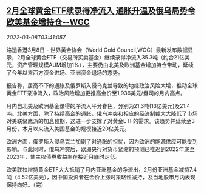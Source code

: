 <!--1646712062000-->
[2月全球黄金ETF续录得净流入 通胀升温及俄乌局势令欧美基金增持仓--WGC](https://cn.reuters.com/article/feb-gold-etf-0308-tues-idCNKBS2L509W)
------

<div><i>2022-03-08T03:41:05Z</i></div><p>路透香港3月8日 - 世界黄金协会（World Gold Council,WGC）最新发布数据显示，2月全球黄金ETF（交易所买卖基金）继续录得净流入35.3吨（约合21亿美元，资产管理规模AUM增加1%），主要仍由北美及欧洲基金增加持仓带动，延续了今年以来西方资金进场、亚洲资金退场的态势。</p><p>报告称，居高不下的通胀及俄罗斯入侵乌克兰导致的地缘政治风险大增，推动全球黄金ETF录净流入，政治风险增加更推高金价至1,936美元/盎司的月内高点。</p><p>月内自北美及欧洲基金录得的净流入平分春色，分别为21.3吨(13亿美元)及21.4吨。北美方面，除了持续高企的通胀，俄乌冲突和相应的经济制裁大大降低了市场对美联储鹰派的加息预期，这进一步支撑了对黄金ETF的需求。该趋势并延续至3月份，本月以来流入美国基金的规模接近20亿美元。</p><p>欧洲方面，俄罗斯入侵乌克兰加剧了对通胀的担忧，因为欧洲的能源供应可能受到影响。与此同时，俄乌冲突后，欧洲央行对货币紧缩的预测已推迟到2022年底至2023年，使主权债券收益率在接近月底时走低。</p><p>欧美联袂增持黄金ETF大大抵销了月内亚洲基金的净流出，2月份亚洲基金减持7.4吨（4.52亿美元），因中国投资者在金价上涨时策略性减持，及当地股市月内表现保持向好。（完）</p>
